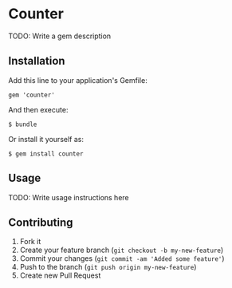 # Counter

TODO: Write a gem description

## Installation

Add this line to your application's Gemfile:

    gem 'counter'

And then execute:

    $ bundle

Or install it yourself as:

    $ gem install counter

## Usage

TODO: Write usage instructions here

## Contributing

1. Fork it
2. Create your feature branch (`git checkout -b my-new-feature`)
3. Commit your changes (`git commit -am 'Added some feature'`)
4. Push to the branch (`git push origin my-new-feature`)
5. Create new Pull Request

